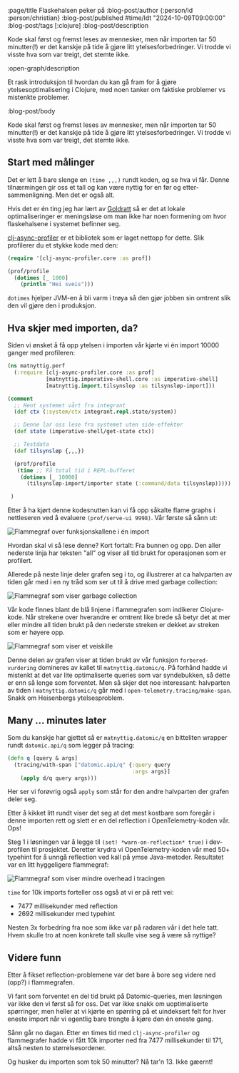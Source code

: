 :page/title Flaskehalsen peker på
:blog-post/author {:person/id :person/christian}
:blog-post/published #time/ldt "2024-10-09T09:00:00"
:blog-post/tags [:clojure]
:blog-post/description

Kode skal først og fremst leses av mennesker, men når importen tar 50 minutter(!)
er det kanskje på tide å gjøre litt ytelsesforbedringer. Vi trodde vi visste hva
som var treigt, det stemte ikke.

:open-graph/description

Et rask introduksjon til hvordan du kan gå fram for å gjøre
ytelsesoptimalisering i Clojure, med noen tanker om faktiske problemer vs
mistenkte problemer.

:blog-post/body

Kode skal først og fremst leses av mennesker, men når importen tar 50 minutter(!)
er det kanskje på tide å gjøre litt ytelsesforbedringer. Vi trodde vi visste hva
som var treigt, det stemte ikke.

## Start med målinger

Det er lett å bare slenge en `(time ,,,)` rundt koden, og se hva vi får. Denne
tilnærmingen gir oss et tall og kan være nyttig for en før og
etter-sammenligning. Men det er også alt.

Hvis det er én ting jeg har lært av [Goldratt](/best-practice/) så er det at
lokale optimaliseringer er meningsløse om man ikke har noen formening om hvor
flaskehalsene i systemet befinner seg.

[clj-async-profiler](https://github.com/clojure-goes-fast/clj-async-profiler) er
et bibliotek som er laget nettopp for dette. Slik profilerer du et stykke kode
med den:

```clj
(require '[clj-async-profiler.core :as prof])

(prof/profile
  (dotimes [_ 1000]
    (println "Hei sveis")))
```

`dotimes` hjelper JVM-en å bli varm i trøya så den gjør jobben sin omtrent slik
den vil gjøre den i produksjon.

## Hva skjer med importen, da?

Siden vi ønsket å få opp ytelsen i importen vår kjørte vi én import 10000 ganger
med profileren:

```clj
(ns matnyttig.perf
  (:require [clj-async-profiler.core :as prof]
            [matnyttig.imperative-shell.core :as imperative-shell]
            [matnyttig.import.tilsynslop :as tilsynsløp-import]))

(comment
  ;; Hent systemet vårt fra integrant
  (def ctx (:system/ctx integrant.repl.state/system))

  ;; Denne lar oss lese fra systemet uten side-effekter
  (def state (imperative-shell/get-state ctx))

  ;; Testdata
  (def tilsynsløp {,,,})

  (prof/profile
   (time ;; Få total tid i REPL-bufferet
    (dotimes [_ 10000]
      (tilsynsløp-import/importer state (:command/data tilsynsløp)))))

 )
```

Etter å ha kjørt denne kodesnutten kan vi få opp såkalte flame graphs i
nettleseren ved å evaluere `(prof/serve-ui 9998)`. Vår første så sånn ut:

<img src="/images/flame-graph1.png" style="max-width: 100%" border="0" alt="Flammegraf over funksjonskallene i én import">

Hvordan skal vi så lese denne? Kort fortalt: Fra bunnen og opp. Den aller
nederste linja har teksten "all" og viser all tid brukt for operasjonen som er
profilert.

Allerede på neste linje deler grafen seg i to, og illustrerer at ca halvparten
av tiden går med i en ny tråd som ser ut til å drive med garbage collection:

<img src="/images/flame-graph2.png" style="max-width: 100%" border="0" alt="Flammegraf som viser garbage collection">

Vår kode finnes blant de blå linjene i flammegrafen som indikerer Clojure-kode.
Når strekene over hverandre er omtrent like brede så betyr det at mer eller
mindre all tiden brukt på den nederste streken er dekket av streken som er
høyere opp.

<img src="/images/flame-graph3.png" style="max-width: 100%" border="0" alt="Flammegraf som viser et veiskille">

Denne delen av grafen viser at tiden brukt av vår funksjon `forbered-vurdering`
domineres av kallet til `matnyttig.datomic/q`. På forhånd hadde vi mistenkt at
det var lite optimaliserte queries som var syndebukken, så dette er enn så lenge
som forventet. Men så skjer det noe interessant: halvparten av tiden i
`matnyttig.datomic/q` går med i `open-telemetry.tracing/make-span`. Snakk om
Heisenbergs ytelsesproblem.

## Many ... minutes later

Som du kanskje har gjettet så er `matnyttig.datomic/q` en bitteliten wrapper
rundt `datomic.api/q` som legger på tracing:

```clj
(defn q [query & args]
  (tracing/with-span ["datomic.api/q" {:query query
                                       :args args}]
    (apply d/q query args)))
```

Her ser vi forøvrig også `apply` som står for den andre halvparten der grafen
deler seg.

Etter å kikket litt rundt viser det seg at det mest kostbare som foregår i denne
importen rett og slett er en del reflection i OpenTelemetry-koden vår. Ops!

Steg 1 i løsningen var å legge til `(set! *warn-on-reflection* true)` i
dev-profilen til prosjektet. Deretter krydra vi OpenTelemetry-koden vår med 50+
typehint for å unngå reflection ved kall på ymse Java-metoder. Resultatet var en
litt hyggeligere flammegraf:

<img src="/images/flame-graph4.png" style="max-width: 100%" border="0" alt="Flammegraf som viser mindre overhead i tracingen">

`time` for 10k imports forteller oss også at vi er på rett vei:

- 7477 millisekunder med reflection
- 2692 millisekunder med typehint

Nesten 3x forbedring fra noe som ikke var på radaren vår i det hele tatt. Hvem
skulle tro at noen konkrete tall skulle vise seg å være så nyttige?

## Videre funn

Etter å fikset reflection-problemene var det bare å bore seg videre ned (opp?) i
flammegrafen.

Vi fant som forventet en del tid brukt på Datomic-queries, men løsningen var
ikke den vi først så for oss. Det var ikke snakk om uoptimaliserte spørringer,
men heller at vi kjørte en spørring på et uindeksert felt for hver eneste import
når vi egentlig bare trengte å kjøre den én eneste gang.

Sånn går no dagan. Etter en times tid med `clj-async-profiler` og flammegrafer
hadde vi fått 10k importer ned fra 7477 millisekunder til 171, altså nesten to
størrelsesordener.

Og husker du importen som tok 50 minutter? Nå tar'n 13. Ikke gæernt!
